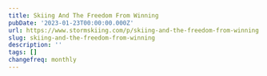 ```yaml
---
title: Skiing And The Freedom From Winning
pubDate: '2023-01-23T00:00:00.000Z'
url: https://www.stormskiing.com/p/skiing-and-the-freedom-from-winning
slug: skiing-and-the-freedom-from-winning
description: ''
tags: []
changefreq: monthly
---
```


<!-- Add post content below -->
